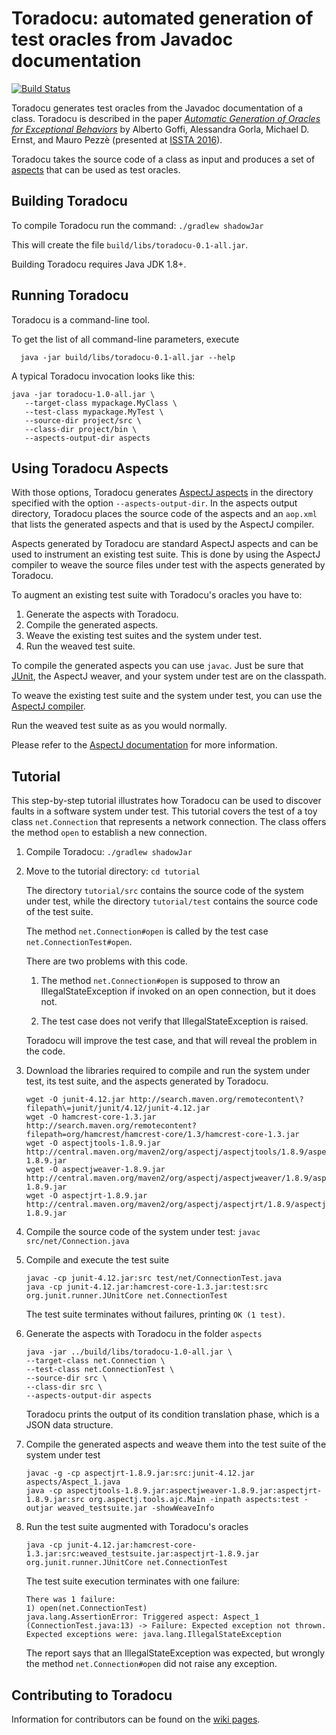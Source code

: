 # Toradocu: automated generation of test oracles from Javadoc documentation

[![Build Status](https://travis-ci.org/albertogoffi/toradocu.svg?branch=master)](https://travis-ci.org/albertogoffi/toradocu)

Toradocu generates test oracles from the Javadoc documentation of a
class. Toradocu is described in the paper
[*Automatic Generation of Oracles for Exceptional Behaviors*](http://star.inf.usi.ch/star/papers/16-issta-toradocu.pdf)
by Alberto Goffi, Alessandra Gorla, Michael D. Ernst, and Mauro Pezzè (presented
at [ISSTA 2016](https://issta2016.cispa.saarland)).

Toradocu takes the source code of a class as input and produces a set of
[aspects](https://eclipse.org/aspectj/) that can be used as test oracles.


## Building Toradocu
To compile Toradocu run the command: `./gradlew shadowJar`

This will create the file
`build/libs/toradocu-0.1-all.jar`.

Building Toradocu requires Java JDK 1.8+.


## Running Toradocu
Toradocu is a command-line tool.

To get the list of all command-line parameters, execute

      java -jar build/libs/toradocu-0.1-all.jar --help

A typical Toradocu invocation looks like this:

    java -jar toradocu-1.0-all.jar \
       --target-class mypackage.MyClass \
	   --test-class mypackage.MyTest \
	   --source-dir project/src \
	   --class-dir project/bin \
       --aspects-output-dir aspects


## Using Toradocu Aspects
With those options, Toradocu generates [AspectJ aspects](https://eclipse.org/aspectj/) in the
directory specified with the option `--aspects-output-dir`. In the aspects output directory,
Toradocu places the source code of the aspects and an `aop.xml` that lists the generated aspects
and that is used by the AspectJ compiler.

Aspects generated by Toradocu are standard AspectJ aspects and can be used to instrument an
existing test suite. This is done by using the AspectJ compiler to weave the source files
under test with the aspects generated by Toradocu.

To augment an existing test suite with Toradocu's oracles you have to:

1. Generate the aspects with Toradocu.
2. Compile the generated aspects.
3. Weave the existing test suites and the system under test.
4. Run the weaved test suite.

To compile the generated aspects you can use `javac`. Just be sure that
[JUnit](http://junit.org/junit4/), the AspectJ weaver, and your system under
test are on the classpath.

To weave the existing test suite and the system under test, you can use the
[AspectJ compiler](https://eclipse.org/aspectj/doc/next/devguide/ajc-ref.html).

Run the weaved test suite as as you would normally.

Please refer to the [AspectJ documentation](https://eclipse.org/aspectj/doc/released/devguide/ajc-ref.html)
for more information.


## Tutorial
This step-by-step tutorial illustrates how Toradocu can be used to discover
faults in a software system under test. This tutorial covers the test of a toy
class `net.Connection` that represents a network connection. The class offers
the method `open` to establish a new connection.

1. Compile Toradocu:  `./gradlew shadowJar`

2. Move to the tutorial directory: `cd tutorial`

   The directory `tutorial/src` contains the source code of the system under test,
   while the directory `tutorial/test` contains the source code of the test
   suite.

   The method
   `net.Connection#open` is called by the test case `net.ConnectionTest#open`.

   There are two problems with this code.

   1. The method `net.Connection#open` is supposed to throw an
   IllegalStateException if invoked on an open connection, but it does not.

   2. The test case does not verify that IllegalStateException is raised.

   Toradocu will improve the test case, and that will reveal the problem in the code.

3. Download the libraries required to compile and run the system under test, its
   test suite, and the aspects generated by Toradocu.
   ```
   wget -O junit-4.12.jar http://search.maven.org/remotecontent\?filepath\=junit/junit/4.12/junit-4.12.jar
   wget -O hamcrest-core-1.3.jar http://search.maven.org/remotecontent?filepath=org/hamcrest/hamcrest-core/1.3/hamcrest-core-1.3.jar
   wget -O aspectjtools-1.8.9.jar http://central.maven.org/maven2/org/aspectj/aspectjtools/1.8.9/aspectjtools-1.8.9.jar
   wget -O aspectjweaver-1.8.9.jar http://central.maven.org/maven2/org/aspectj/aspectjweaver/1.8.9/aspectjweaver-1.8.9.jar
   wget -O aspectjrt-1.8.9.jar http://central.maven.org/maven2/org/aspectj/aspectjrt/1.8.9/aspectjrt-1.8.9.jar
   ```

4. Compile the source code of the system under test: `javac src/net/Connection.java`

5. Compile and execute the test suite
   ```
   javac -cp junit-4.12.jar:src test/net/ConnectionTest.java
   java -cp junit-4.12.jar:hamcrest-core-1.3.jar:test:src org.junit.runner.JUnitCore net.ConnectionTest
   ```
   The test suite terminates without failures, printing `OK (1 test)`.

6. Generate the aspects with Toradocu in the folder `aspects`
   ```
   java -jar ../build/libs/toradocu-1.0-all.jar \
   --target-class net.Connection \
   --test-class net.ConnectionTest \
   --source-dir src \
   --class-dir src \
   --aspects-output-dir aspects
   ```
   Toradocu prints the output of its condition translation phase,
   which is a JSON data structure.

7. Compile the generated aspects and weave them into the test suite of the system under test
   ```
   javac -g -cp aspectjrt-1.8.9.jar:src:junit-4.12.jar aspects/Aspect_1.java
   java -cp aspectjtools-1.8.9.jar:aspectjweaver-1.8.9.jar:aspectjrt-1.8.9.jar:src org.aspectj.tools.ajc.Main -inpath aspects:test -outjar weaved_testsuite.jar -showWeaveInfo
   ```

8. Run the test suite augmented with Toradocu's oracles
   ```
   java -cp junit-4.12.jar:hamcrest-core-1.3.jar:src:weaved_testsuite.jar:aspectjrt-1.8.9.jar org.junit.runner.JUnitCore net.ConnectionTest
   ```
   The test suite execution terminates with one failure:

   ```
   There was 1 failure:
   1) open(net.ConnectionTest)
   java.lang.AssertionError: Triggered aspect: Aspect_1 (ConnectionTest.java:13) -> Failure: Expected exception not thrown. Expected exceptions were: java.lang.IllegalStateException
   ```

   The report says that an IllegalStateException was expected, but wrongly the method `net.Connection#open` did not raise any exception.

## Contributing to Toradocu
Information for contributors can be found on the [wiki pages](https://github.com/albertogoffi/toradocu/wiki/Developer-Notes).
